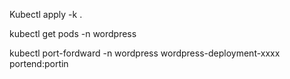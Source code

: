 Kubectl apply -k .

kubectl get pods -n wordpress

kubectl port-fordward -n wordpress wordpress-deployment-xxxx portend:portin

